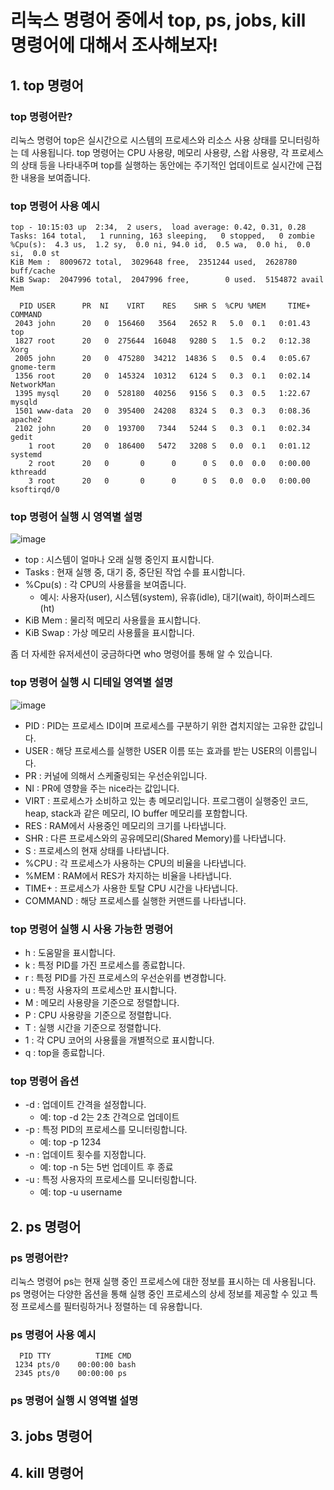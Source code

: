 # 리눅스 명령어 중에서 top, ps, jobs, kill 명령어에 대해서 조사해보자!

## 1. top 명령어
### top 명령어란?
리눅스 명령어 top은 실시간으로 시스템의 프로세스와 리소스 사용 상태를 모니터링하는 데 사용됩니다.
top 명령어는 CPU 사용량, 메모리 사용량, 스왑 사용량, 각 프로세스의 상태 등을 나타내주며 top를 실행하는 동안에는 주기적인 업데이트로 실시간에 근접한 내용을 보여줍니다.

### top 명령어 사용 예시
```
top - 10:15:03 up  2:34,  2 users,  load average: 0.42, 0.31, 0.28
Tasks: 164 total,   1 running, 163 sleeping,   0 stopped,   0 zombie
%Cpu(s):  4.3 us,  1.2 sy,  0.0 ni, 94.0 id,  0.5 wa,  0.0 hi,  0.0 si,  0.0 st
KiB Mem :  8009672 total,  3029648 free,  2351244 used,  2628780 buff/cache
KiB Swap:  2047996 total,  2047996 free,        0 used.  5154872 avail Mem 

  PID USER      PR  NI    VIRT    RES    SHR S  %CPU %MEM     TIME+ COMMAND    
 2043 john      20   0  156460   3564   2652 R   5.0  0.1   0:01.43 top        
 1827 root      20   0  275644  16048   9280 S   1.5  0.2   0:12.38 Xorg       
 2005 john      20   0  475280  34212  14836 S   0.5  0.4   0:05.67 gnome-term 
 1356 root      20   0  145324  10312   6124 S   0.3  0.1   0:02.14 NetworkMan 
 1395 mysql     20   0  528180  40256   9156 S   0.3  0.5   1:22.67 mysqld     
 1501 www-data  20   0  395400  24208   8324 S   0.3  0.3   0:08.36 apache2    
 2102 john      20   0  193700   7344   5244 S   0.3  0.1   0:02.34 gedit      
    1 root      20   0  186400   5472   3208 S   0.0  0.1   0:01.12 systemd    
    2 root      20   0       0      0      0 S   0.0  0.0   0:00.00 kthreadd   
    3 root      20   0       0      0      0 S   0.0  0.0   0:00.00 ksoftirqd/0
```

### top 명령어 실행 시 영역별 설명
![image](https://github.com/Dahyoung-Kim/2024-SW-/assets/171330254/bb53cb39-4960-41a8-b62d-4f631220b246)

+ top : 시스템이 얼마나 오래 실행 중인지 표시합니다.
+ Tasks : 현재 실행 중, 대기 중, 중단된 작업 수를 표시합니다.
+ %Cpu(s) : 각 CPU의 사용률을 보여줍니다.
  + 예시: 사용자(user), 시스템(system), 유휴(idle), 대기(wait), 하이퍼스레드(ht)
+ KiB Mem : 물리적 메모리 사용률을 표시합니다.
+ KiB Swap : 가상 메모리 사용률을 표시합니다.

좀 더 자세한 유저세션이 궁금하다면 who 명령어를 통해 알 수 있습니다.

### top 명령어 실행 시 디테일 영역별 설명
![image](https://github.com/Dahyoung-Kim/2024-SW-/assets/171330254/3310610b-7f46-406d-aafb-dc0358287b09)
+ PID : PID는 프로세스 ID이며 프로세스를 구분하기 위한 겹치지않는 고유한 값입니다.
+ USER : 해당 프로세스를 실행한 USER 이름 또는 효과를 받는 USER의 이름입니다.
+ PR : 커널에 의해서 스케줄링되는 우선순위입니다.
+ NI : PR에 영향을 주는 nice라는 값입니다.
+ VIRT : 프로세스가 소비하고 있는 총 메모리입니다. 프로그램이 실행중인 코드, heap, stack과 같은 메모리, IO buffer 메모리를 포함합니다.
+ RES : RAM에서 사용중인 메모리의 크기를 나타냅니다.
+ SHR : 다른 프로세스와의 공유메모리(Shared Memory)를 나타냅니다.
+ S : 프로세스의 현재 상태를 나타냅니다.
+ %CPU : 각 프로세스가 사용하는 CPU의 비율을 나타냅니다.
+ %MEM : RAM에서 RES가 차지하는 비율을 나타냅니다.
+ TIME+ : 프로세스가 사용한 토탈 CPU 시간을 나타냅니다.
+ COMMAND : 해당 프로세스를 실행한 커맨드를 나타냅니다.

### top 명령어 실행 시 사용 가능한 명령어
+ h : 도움말을 표시합니다.
+ k : 특정 PID를 가진 프로세스를 종료합니다.
+ r : 특정 PID를 가진 프로세스의 우선순위를 변경합니다.
+ u : 특정 사용자의 프로세스만 표시합니다.
+ M : 메모리 사용량을 기준으로 정렬합니다.
+ P : CPU 사용량을 기준으로 정렬합니다.
+ T : 실행 시간을 기준으로 정렬합니다.
+ 1 : 각 CPU 코어의 사용률을 개별적으로 표시합니다.
+ q : top을 종료합니다.

### top 명령어 옵션
+ -d : 업데이트 간격을 설정합니다.
  + 예: top -d 2는 2초 간격으로 업데이트
+ -p : 특정 PID의 프로세스를 모니터링합니다.
  + 예: top -p 1234
+ -n : 업데이트 횟수를 지정합니다.
  + 예: top -n 5는 5번 업데이트 후 종료
+ -u : 특정 사용자의 프로세스를 모니터링합니다.
  + 예: top -u username

## 2. ps 명령어
### ps 명령어란?
리눅스 명령어 ps는 현재 실행 중인 프로세스에 대한 정보를 표시하는 데 사용됩니다.
ps 명령어는 다양한 옵션을 통해 실행 중인 프로세스의 상세 정보를 제공할 수 있고 특정 프로세스를 필터링하거나 정렬하는 데 유용합니다.

### ps 명령어 사용 예시
```
  PID TTY          TIME CMD
 1234 pts/0    00:00:00 bash
 2345 pts/0    00:00:00 ps
```
### ps 명령어 실행 시 영역별 설명















## 3. jobs 명령어

## 4. kill 명령어
